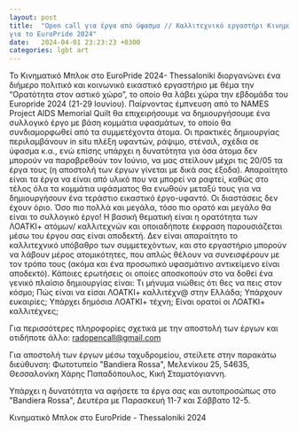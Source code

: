 ```yaml
---
layout: post
title:  "Open call για έργα από ύφασμα // Καλλιτεχνικό εργαστήρι Κινηματικού Μπλοκ 
για το EuroPride 2024"
date:   2024-04-01 23:23:23 +0300
categories: lgbt art
---
```

Το Κινηματικό Μπλοκ στο EuroPride 2024- Thessaloniki διοργανώνει ένα διήμερο πολιτικό και κοινωνικό εικαστικό εργαστήριο με θέμα την “Ορατότητα στον αστικό χώρο”, το οποίο θα λάβει χώρα την εβδομάδα του Europride 2024 (21-29 Ιουνίου).
Παίρνοντας έμπνευση από το NAMES Project AIDS Memorial Quilt θα επιχειρήσουμε να δημιουργήσουμε ένα συλλογικό έργο με βάση κομμάτια υφασμάτων, το οποίο θα συνδιαμορφωθεί από τα συμμετέχοντα άτομα. Οι πρακτικές δημιουργίας περιλαμβάνουν in situ πλέξη υφαντών, ράψιμο, στένσιλ, σχέδια σε ύφασμα κ.α., ενώ επίσης υπάρχει η δυνατότητα για όσα άτομα δεν μπορούν να παραβρεθούν τον Ιούνιο, να μας στείλουν μέχρι τις 20/05 τα έργα τους (η αποστολή των έργων γίνεται με δικά σας έξοδα). Απαραίτητο είναι τα έργα να είναι από υλικό που να μπορεί να ραφτεί, καθώς στο τέλος όλα τα κομμάτια υφάσματος θα ενωθούν μεταξύ τους για να δημιουργήσουν ένα τεράστιο εικαστικό έργο-υφαντό. Οι διαστάσεις δεν έχουν όριο. Όσο πιο πολλά και μεγάλα, τόσο πιο ορατό και μεγάλο θα είναι το συλλογικό έργο! Η βασική θεματική είναι η ορατότητα των ΛΟΑΤΚΙ+ ατόμων/ καλλιτεχνών και οποιαδήποτε έκφραση παρουσιάζεται μέσω του έργου σας είναι αποδεκτή. Δεν είναι απαραίτητο το καλλιτεχνικό υπόβαθρο των συμμετεχόντων, και στο εργαστήριο μπορούν να λάβουν μέρος ατομικότητες, που απλώς θέλουν να συνεισφέρουν με τον τρόπο τους (ακόμα και ένα προσωπικό υφασμάτινο αντικείμενο είναι αποδεκτό).
Κάποιες ερωτήσεις οι οποίες αποσκοπούν στο να δοθεί ένα γενικό πλαίσιο δημιουργίας είναι:
Τι μήνυμα νιώθεις ότι θες να πεις στον κόσμο;
Πώς είναι να είσαι ΛΟΑΤΚΙ+ καλλιτέχν@ στην Ελλάδα; Υπάρχουν ευκαιρίες;
Υπάρχει δημόσια ΛΟΑΤΚΙ+ τέχνη; Είναι ορατοί οι ΛΟΑΤΚΙ+ καλλιτέχνες;

Για περισσότερες πληροφορίες σχετικά με την αποστολή των έργων και οτιδήποτε άλλο: <radopencall@gmail.com>

Για αποστολή των έργων μέσω ταχυδρομείου, στείλετε στην παρακάτω διεύθυνση:
Φωτοτυπείο "Bandiera Rossa", Μελενίκου 25, 54635, Θεσσαλονίκη
Χάρης Παπαδόπουλος, Κική Σταματόγιαννη.

Υπάρχει η δυνατότητα να αφήσετε τα έργα σας και αυτοπροσώπως στο "Bandiera Rossa", Δευτέρα με Παρασκευή 11-7 και Σάββατο 12-5.

Κινηματικό Μπλοκ στο EuroPride - Thessaloniki 2024
